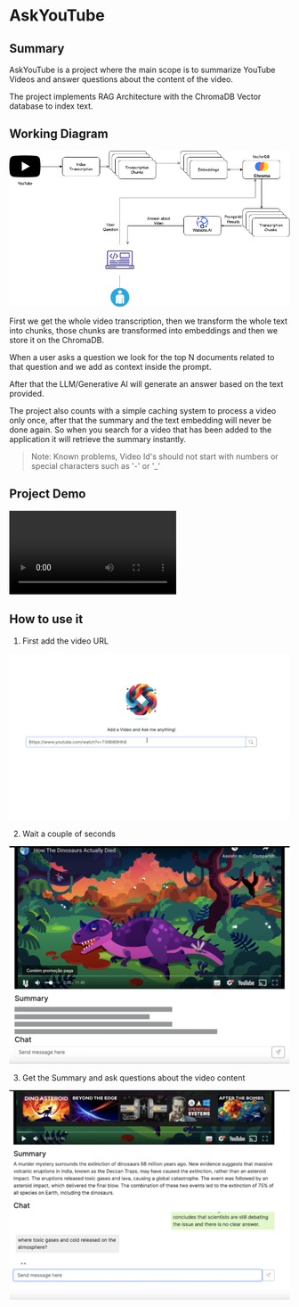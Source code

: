 # AskYouTube

## Summary
AskYouTube is a project where the main scope is to summarize YouTube Videos and answer questions about the content of the video.

The project implements RAG Architecture with the ChromaDB Vector database to index text.


## Working Diagram
![Working Diagram](./documents/architecture/Working%20Diagram.png)

First we get the whole video transcription, then we transform the whole text into chunks, those chunks are transformed into embeddings and then we store it on the ChromaDB.

When a user asks a question we look for the top N documents related to that question and we add as context inside the prompt.

After that the LLM/Generative AI will generate an answer based on the text provided.

The project also counts with a simple caching system to process a video only once, after that the summary and the text embedding will never be done again. So when you search for a video that has been added to the application it will retrieve the summary instantly.

>Note: Known problems, Video Id's should not start with numbers or special characters such as '-' or '_'

## Project Demo

![Video](./AskYTDemo.mov)

## How to use it

1. First add the video URL

![Add Video URL](./documents/images/add_url.png)



2. Wait a couple of seconds

![Add Video URL](./documents/images/wait.png)


3. Get the Summary and ask questions about the video content

![Add Video URL](./documents/images/ask.png)

